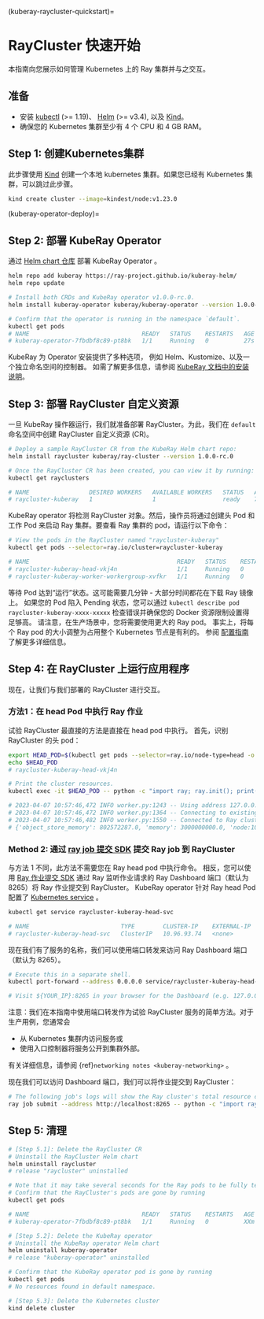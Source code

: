 (kuberay-raycluster-quickstart)=

# RayCluster 快速开始

本指南向您展示如何管理 Kubernetes 上的 Ray 集群并与之交互。

## 准备

* 安装 [kubectl](https://kubernetes.io/docs/tasks/tools/#kubectl) (>= 1.19)、 [Helm](https://helm.sh/docs/intro/install/) (>= v3.4), 以及 [Kind](https://kind.sigs.k8s.io/docs/user/quick-start/#installation)。
* 确保您的 Kubernetes 集群至少有 4 个 CPU 和 4 GB RAM。

## Step 1: 创建Kubernetes集群

此步骤使用 [Kind](https://kind.sigs.k8s.io/) 创建一个本地 kubernetes 集群。如果您已经有 Kubernetes 集群，可以跳过此步骤。

```sh
kind create cluster --image=kindest/node:v1.23.0
```

(kuberay-operator-deploy)=
## Step 2: 部署 KubeRay Operator 

通过 [Helm chart 仓库](https://github.com/ray-project/kuberay-helm) 部署 KubeRay Operator 。

```sh
helm repo add kuberay https://ray-project.github.io/kuberay-helm/
helm repo update

# Install both CRDs and KubeRay operator v1.0.0-rc.0.
helm install kuberay-operator kuberay/kuberay-operator --version 1.0.0-rc.0

# Confirm that the operator is running in the namespace `default`.
kubectl get pods
# NAME                                READY   STATUS    RESTARTS   AGE
# kuberay-operator-7fbdbf8c89-pt8bk   1/1     Running   0          27s
```

KubeRay 为 Operator 安装提供了多种选项， 例如 Helm、Kustomize、以及一个独立命名空间的控制器。 如需了解更多信息，请参阅 [KubeRay 文档中的安装说明](https://ray-project.github.io/kuberay/deploy/installation/)。

## Step 3: 部署 RayCluster 自定义资源

一旦 KubeRay 操作器运行，我们就准备部署 RayCluster。为此，我们在 `default` 命名空间中创建 RayCluster 自定义资源 (CR)。

```sh
# Deploy a sample RayCluster CR from the KubeRay Helm chart repo:
helm install raycluster kuberay/ray-cluster --version 1.0.0-rc.0

# Once the RayCluster CR has been created, you can view it by running:
kubectl get rayclusters

# NAME                 DESIRED WORKERS   AVAILABLE WORKERS   STATUS   AGE
# raycluster-kuberay   1                 1                   ready    72s
```

KubeRay operator 将检测 RayCluster 对象。然后，操作员将通过创建头 Pod 和工作 Pod 来启动 Ray 集群。要查看 Ray 集群的 pod，请运行以下命令：

```sh
# View the pods in the RayCluster named "raycluster-kuberay"
kubectl get pods --selector=ray.io/cluster=raycluster-kuberay

# NAME                                          READY   STATUS    RESTARTS   AGE
# raycluster-kuberay-head-vkj4n                 1/1     Running   0          XXs
# raycluster-kuberay-worker-workergroup-xvfkr   1/1     Running   0          XXs
```

等待 Pod 达到“运行”状态。这可能需要几分钟 - 大部分时间都花在下载 Ray 镜像上。
如果您的 Pod 陷入 Pending 状态，您可以通过 `kubectl describe pod raycluster-kuberay-xxxx-xxxxx` 检查错误并确保您的 Docker 资源限制设置得足够高。
请注意，在生产场景中，您将需要使用更大的 Ray pod。 事实上，将每个 Ray pod 的大小调整为占用整个 Kubernetes 节点是有利的。 参阅 [配置指南](kuberay-config) 了解更多详细信息。

## Step 4: 在 RayCluster 上运行应用程序

现在，让我们与我们部署的 RayCluster 进行交互。

### 方法1：在 head Pod 中执行 Ray 作业

试验 RayCluster 最直接的方法是直接在 head pod 中执行。
首先，识别 RayCluster 的头 pod：

```sh
export HEAD_POD=$(kubectl get pods --selector=ray.io/node-type=head -o custom-columns=POD:metadata.name --no-headers)
echo $HEAD_POD
# raycluster-kuberay-head-vkj4n

# Print the cluster resources.
kubectl exec -it $HEAD_POD -- python -c "import ray; ray.init(); print(ray.cluster_resources())"

# 2023-04-07 10:57:46,472 INFO worker.py:1243 -- Using address 127.0.0.1:6379 set in the environment variable RAY_ADDRESS
# 2023-04-07 10:57:46,472 INFO worker.py:1364 -- Connecting to existing Ray cluster at address: 10.244.0.6:6379...
# 2023-04-07 10:57:46,482 INFO worker.py:1550 -- Connected to Ray cluster. View the dashboard at http://10.244.0.6:8265 
# {'object_store_memory': 802572287.0, 'memory': 3000000000.0, 'node:10.244.0.6': 1.0, 'CPU': 2.0, 'node:10.244.0.7': 1.0}
```

### Method 2: 通过 [ray job 提交 SDK](jobs-quickstart) 提交 Ray job 到 RayCluster

与方法 1 不同，此方法不需要您在 Ray head pod 中执行命令。
相反，您可以使用 [Ray 作业提交 SDK](jobs-quickstart) 通过 Ray 监听作业请求的 Ray Dashboard 端口（默认为 8265）将 Ray 作业提交到 RayCluster。
KubeRay operator 针对 Ray head Pod 配置了 [Kubernetes service](https://kubernetes.io/docs/concepts/services-networking/service/) 。

```sh
kubectl get service raycluster-kuberay-head-svc

# NAME                          TYPE        CLUSTER-IP    EXTERNAL-IP   PORT(S)                                         AGE
# raycluster-kuberay-head-svc   ClusterIP   10.96.93.74   <none>        8265/TCP,8080/TCP,8000/TCP,10001/TCP,6379/TCP   15m
```

现在我们有了服务的名称，我们可以使用端口转发来访问 Ray Dashboard 端口（默认为 8265）。

```sh
# Execute this in a separate shell.
kubectl port-forward --address 0.0.0.0 service/raycluster-kuberay-head-svc 8265:8265

# Visit ${YOUR_IP}:8265 in your browser for the Dashboard (e.g. 127.0.0.1:8265)
```

注意：我们在本指南中使用端口转发作为试验 RayCluster 服务的简单方法。对于生产用例，您通常会
- 从 Kubernetes 集群内访问服务或
- 使用入口控制器将服务公开到集群外部。

有关详细信息，请参阅 {ref}`networking notes <kuberay-networking>` 。

现在我们可以访问 Dashboard 端口，我们可以将作业提交到 RayCluster：

```sh
# The following job's logs will show the Ray cluster's total resource capacity, including 2 CPUs.
ray job submit --address http://localhost:8265 -- python -c "import ray; ray.init(); print(ray.cluster_resources())"
```

## Step 5: 清理

```sh
# [Step 5.1]: Delete the RayCluster CR
# Uninstall the RayCluster Helm chart
helm uninstall raycluster
# release "raycluster" uninstalled

# Note that it may take several seconds for the Ray pods to be fully terminated.
# Confirm that the RayCluster's pods are gone by running
kubectl get pods

# NAME                                READY   STATUS    RESTARTS   AGE
# kuberay-operator-7fbdbf8c89-pt8bk   1/1     Running   0          XXm

# [Step 5.2]: Delete the KubeRay operator
# Uninstall the KubeRay operator Helm chart
helm uninstall kuberay-operator
# release "kuberay-operator" uninstalled

# Confirm that the KubeRay operator pod is gone by running
kubectl get pods
# No resources found in default namespace.

# [Step 5.3]: Delete the Kubernetes cluster
kind delete cluster
```
